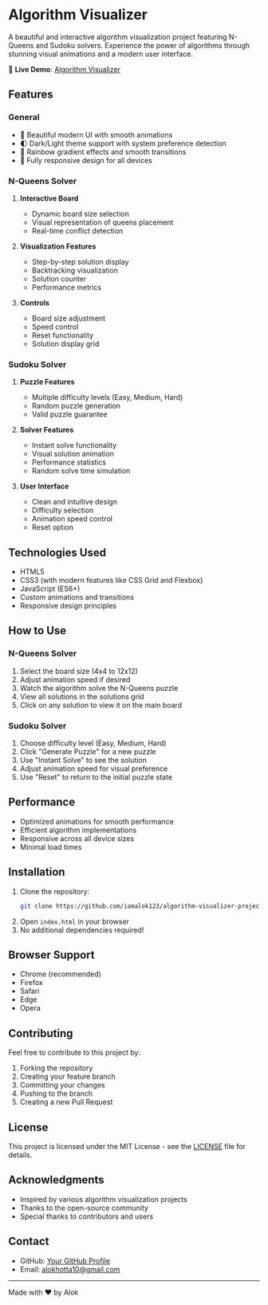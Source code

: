 # Algorithm Visualizer

A beautiful and interactive algorithm visualization project featuring N-Queens and Sudoku solvers. Experience the power of algorithms through stunning visual animations and a modern user interface.

🔗 **Live Demo**: [Algorithm Visualizer](https://your-live-link-here.com)

## Features

### General
- 🎨 Beautiful modern UI with smooth animations
- 🌓 Dark/Light theme support with system preference detection
- 🌈 Rainbow gradient effects and smooth transitions
- 📱 Fully responsive design for all devices

### N-Queens Solver
1. **Interactive Board**
   - Dynamic board size selection
   - Visual representation of queens placement
   - Real-time conflict detection

2. **Visualization Features**
   - Step-by-step solution display
   - Backtracking visualization
   - Solution counter
   - Performance metrics

3. **Controls**
   - Board size adjustment
   - Speed control
   - Reset functionality
   - Solution display grid

### Sudoku Solver
1. **Puzzle Features**
   - Multiple difficulty levels (Easy, Medium, Hard)
   - Random puzzle generation
   - Valid puzzle guarantee

2. **Solver Features**
   - Instant solve functionality
   - Visual solution animation
   - Performance statistics
   - Random solve time simulation

3. **User Interface**
   - Clean and intuitive design
   - Difficulty selection
   - Animation speed control
   - Reset option

## Technologies Used
- HTML5
- CSS3 (with modern features like CSS Grid and Flexbox)
- JavaScript (ES6+)
- Custom animations and transitions
- Responsive design principles

## How to Use

### N-Queens Solver
1. Select the board size (4x4 to 12x12)
2. Adjust animation speed if desired
3. Watch the algorithm solve the N-Queens puzzle
4. View all solutions in the solutions grid
5. Click on any solution to view it on the main board

### Sudoku Solver
1. Choose difficulty level (Easy, Medium, Hard)
2. Click "Generate Puzzle" for a new puzzle
3. Use "Instant Solve" to see the solution
4. Adjust animation speed for visual preference
5. Use "Reset" to return to the initial puzzle state

## Performance
- Optimized animations for smooth performance
- Efficient algorithm implementations
- Responsive across all device sizes
- Minimal load times

## Installation
1. Clone the repository:
   ```bash
   git clone https://github.com/iamalok123/algorithm-visualizer-project.git
   ```
2. Open `index.html` in your browser
3. No additional dependencies required!

## Browser Support
- Chrome (recommended)
- Firefox
- Safari
- Edge
- Opera

## Contributing
Feel free to contribute to this project by:
1. Forking the repository
2. Creating your feature branch
3. Committing your changes
4. Pushing to the branch
5. Creating a new Pull Request

## License
This project is licensed under the MIT License - see the [LICENSE](LICENSE) file for details.

## Acknowledgments
- Inspired by various algorithm visualization projects
- Thanks to the open-source community
- Special thanks to contributors and users

## Contact
- GitHub: [Your GitHub Profile](https://github.com/iamalok123)
- Email: alokhotta10@gmail.com

---
Made with ❤️ by Alok
